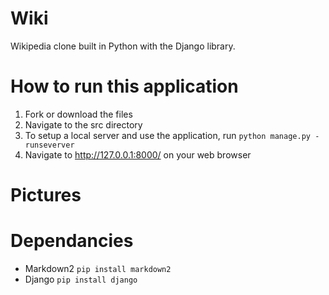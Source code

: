 # Wiki
Wikipedia clone built in Python with the Django library.
# How to run this application
1. Fork or download the files
2. Navigate to the src directory
3. To setup a local server and use the application, run `python manage.py -runseverver`
4. Navigate to http://127.0.0.1:8000/ on your web browser 
# Pictures
# Dependancies 
- Markdown2 `pip install markdown2`
- Django `pip install django`
